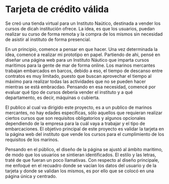 # Tarjeta de crédito válida

Se creó una tienda virtual para un Instituto Naútico, destinada a vender los cursos de dicah institución ofrece. La idea, es que los usuarios, puedan realizar su curso de forma remota y la compra de los mismos sin necesidad de asistir al instituto de forma presencial. 

En un principio, comence a pensar en que hacer. Una vez determinada la idea, comencé a realizar mi prototipo en papel. Partiendo de ahi, pensé en diseñar una página web para un Instituto Náutico que imparta cursos maritimos para la gente de mar de forma online. Los marinos mercantes trabajan embarcados en barcos, debido a eso, el tiempo de descanso entre contratos es muy limitado, puesto que buscan aprovechar el tiempo al máximo para realizar todas las actividades que no se pueden hacer mientras se está embracdao. Pensando en esa necesidad, comencé por evaluar qué tipo de cursos debería vender el instituto y a qué departamento, es decir, máquinas o cubierta. 

El publico al cual va dirigido este proyecto, es a un publico de marinos mercantes, no hay edades específicas, sólo aquellos que requieran realizar ciertos cursos que son requisitos obligatorios y algunos opcionales dependiendo de la empresa para la cuál vaya a trabajar y el tipo de embarcaciones. El objetivo principal de este proyecto es validar la tarjeta en la página web del instituto que vende  los cursos para el cumplimiento de los requisitos de los marinos.

Pensando en el público, el diseño de la página se ajustó al ámbito maritimo, de modo que los usuarios se sintieran identificados. El estilo y las letras, traté de que fueran un poco llamativas. 
Con respecto al diseño principale, me enfoqué en el recuadro donde se vacían los datos del usuario y de la tarjeta y donde se validan los mismos, es por ello que se colocó en una página única y centrado.